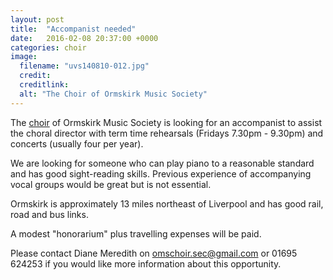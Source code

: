```yaml
---
layout: post
title:  "Accompanist needed"
date:   2016-02-08 20:37:00 +0000
categories: choir
image: 
  filename: "uvs140810-012.jpg"
  credit:
  creditlink:
  alt: "The Choir of Ormskirk Music Society"
---
```


The [choir]({{site.mybaseurl}}/choir.html) of Ormskirk Music Society is looking for an accompanist to assist 
the choral director with term time rehearsals (Fridays 7.30pm - 9.30pm) 
and concerts (usually four per year). 

We are looking for someone who can play piano to a reasonable standard 
and has good sight-reading skills. Previous experience of 
accompanying vocal groups would be great but is not essential. 

Ormskirk is approximately 13 miles northeast of Liverpool and 
has good rail, road and bus links. 

A modest "honorarium" plus 
travelling expenses will be paid. 

Please contact Diane Meredith on
[omschoir.sec@gmail.com](mailto:omschoir.sec@gmail.com)
or 01695 624253 if you would like more information about this opportunity.

